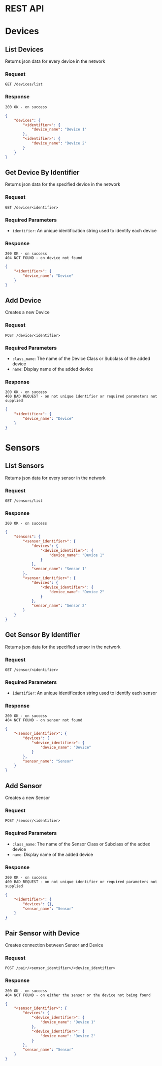 REST API
===
Devices
===

**List Devices**
----
Returns json data for every device in the network

### Request

  `GET /devices/list`

### Response

  `200 OK - on success`
  
```json
{
    "devices": {
        "<identifier>": {
            "device_name": "Device 1"
        },
        "<identifier>": {
            "device_name": "Device 2"
        }
    }
}
``` 

**Get Device By Identifier**
----
Returns json data for the specified device in the network
  
### Request

  `GET /device/<identifier>`
  
### Required Parameters
  - `identifier`: An unique identification string used to identify each device

### Response

  `200 OK - on success`\
  `404 NOT FOUND - on device not found`
```json
{
    "<identifier>": {
        "device_name": "Device"
    }
}
```

**Add Device**
----
Creates a new Device
  
### Request

  `POST /device/<identifier>`
  
### Required Parameters
  - `class_name`: The name of the Device Class or Subclass of the added device
  - `name`: Display name of the added device

### Response

  `200 OK - on success`\
  `400 BAD REQUEST - on not unique identifier or required parameters not supplied`
```json
{
    "<identifier>": {
        "device_name": "Device"
    }
}
```

Sensors
===   
    
**List Sensors**
----
Returns json data for every sensor in the network

### Request

  `GET /sensors/list`

### Response

  `200 OK - on success`
  
```json
{
    "sensors": {
        "<sensor_identifier>": {
            "devices": {
                "<device_identifier>": {
                    "device_name": "Device 1"
                }
            },
            "sensor_name": "Sensor 1"
        },
        "<sensor_identifier>": {
            "devices": {
                "<device_identifier>": {
                    "device_name": "Device 2"
                }
            },
            "sensor_name": "Sensor 2"
        }
    }
}
```

**Get Sensor By Identifier**
----
Returns json data for the specified sensor in the network
  
### Request

  `GET /sensor/<identifier>`
  
### Required Parameters
  - `identifier`: An unique identification string used to identify each sensor

### Response

  `200 OK - on success`\
  `404 NOT FOUND - on sensor not found`
```json
{
    "<sensor_identifier>": {
        "devices": {
            "<device_identifier>": {
                "device_name": "Device"
            }
        },
        "sensor_name": "Sensor"
    }
}
```

**Add Sensor**
----
Creates a new Sensor
  
### Request

  `POST /sensor/<identifier>`  
  
### Required Parameters
  - `class_name`: The name of the Sensor Class or Subclass of the added device
  - `name`: Display name of the added device

### Response

  `200 OK - on success`\
  `400 BAD REQUEST - on not unique identifier or required parameters not supplied`
```json
{
    "<identifier>": {
        "devices": {},
        "sensor_name": "Sensor"
    }
}
```

**Pair Sensor with Device**
----
Creates connection between Sensor and Device
  
### Request

  `POST /pair/<sensor_identifier>/<device_identifier>`  
  
### Response

  `200 OK - on success`\
  `404 NOT FOUND - on either the sensor or the device not being found`
```json
{
    "<sensor_identifier>": {
        "devices": {
            "<device_identifier>": {
                "device_name": "Device 1"
            },
            "<device_identifier>": {
                "device_name": "Device 2"
            }
        },
        "sensor_name": "Sensor"
    }
}
```